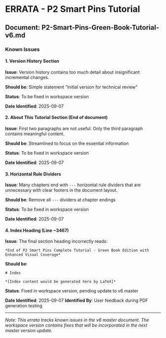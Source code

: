 # ERRATA - P2 Smart Pins Tutorial

## Document: P2-Smart-Pins-Green-Book-Tutorial-v6.md

### Known Issues

#### 1. Version History Section
**Issue**: Version history contains too much detail about insignificant incremental changes.

**Should be**: Simple statement "Initial version for technical review"

**Status**: To be fixed in workspace version

**Date Identified**: 2025-09-07

#### 2. About This Tutorial Section (End of document)
**Issue**: First two paragraphs are not useful. Only the third paragraph contains meaningful content.

**Should be**: Streamlined to focus on the essential information

**Status**: To be fixed in workspace version

**Date Identified**: 2025-09-07

#### 3. Horizontal Rule Dividers
**Issue**: Many chapters end with `---` horizontal rule dividers that are unnecessary with clear footers in the document layout.

**Should be**: Remove all `---` dividers at chapter endings

**Status**: To be fixed in workspace version

**Date Identified**: 2025-09-07

#### 4. Index Heading (Line ~3467)
**Issue**: The final section heading incorrectly reads:
```
*End of P2 Smart Pins Complete Tutorial - Green Book Edition with Enhanced Visual Coverage*
```

**Should be**:
```
# Index

*[Index content would be generated here by LaTeX]*
```

**Status**: Fixed in workspace version, pending update to v6 master

**Date Identified**: 2025-09-07
**Identified By**: User feedback during PDF generation testing

---

*Note: This errata tracks known issues in the v6 master document. The workspace version contains fixes that will be incorporated in the next master version update.*